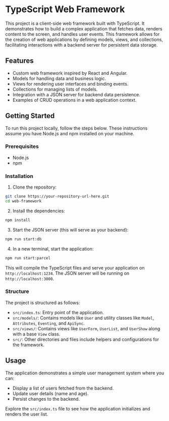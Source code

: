 # TypeScript Web Framework

This project is a client-side web framework built with TypeScript. It demonstrates how to build a complex application that fetches data, renders content to the screen, and handles user events. This framework allows for the creation of web applications by defining models, views, and collections, facilitating interactions with a backend server for persistent data storage.

## Features

- Custom web framework inspired by React and Angular.
- Models for handling data and business logic.
- Views for rendering user interfaces and binding events.
- Collections for managing lists of models.
- Integration with a JSON server for backend data persistence.
- Examples of CRUD operations in a web application context.

## Getting Started

To run this project locally, follow the steps below. These instructions assume you have Node.js and npm installed on your machine.

### Prerequisites

- Node.js
- npm

### Installation

1. Clone the repository:

```bash
git clone https://your-repository-url-here.git
cd web-framework
```

2. Install the dependencies:

```bash
npm install
```

3. Start the JSON server (this will serve as your backend):

```bash
npm run start:db
```

4. In a new terminal, start the application:

```bash
npm run start:parcel
```

This will compile the TypeScript files and serve your application on `http://localhost:1234`. The JSON server will be running on `http://localhost:3000`.

### Structure

The project is structured as follows:

- `src/index.ts`: Entry point of the application.
- `src/models/`: Contains models like `User` and utility classes like `Model`, `Attributes`, `Eventing`, and `ApiSync`.
- `src/views/`: Contains views like `UserForm`, `UserList`, and `UserShow` along with a base `View` class.
- `src/`: Other directories and files include helpers and configurations for the framework.

## Usage

The application demonstrates a simple user management system where you can:

- Display a list of users fetched from the backend.
- Update user details (name and age).
- Persist changes to the backend.

Explore the `src/index.ts` file to see how the application initializes and renders the user list.